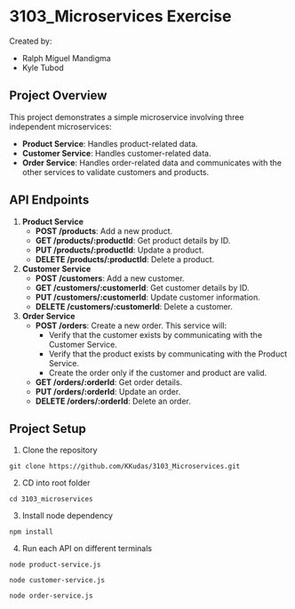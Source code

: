 # 3103_Microservices Exercise 
Created by:
- Ralph Miguel Mandigma
- Kyle Tubod 

## Project Overview

This project demonstrates a simple microservice involving three independent microservices:
- **Product Service**: Handles product-related data.
- **Customer Service**: Handles customer-related data.  
- **Order Service**: Handles order-related data and communicates with the other services to validate customers and products.

## API Endpoints
1. **Product Service**
	-   **POST /products**: Add a new product.  
	-   **GET /products/:productId**: Get product details by ID.  
	-   **PUT /products/:productId**: Update a product.  
	-   **DELETE /products/:productId**: Delete a product.  
2. **Customer Service**
	-   **POST /customers**: Add a new customer.  
	-   **GET /customers/:customerId**: Get customer details by ID.  
	-   **PUT /customers/:customerId**: Update customer information.  
	-   **DELETE /customers/:customerId**: Delete a customer.  
3. **Order Service**
	-   **POST /orders**: Create a new order. This service will:  
		- Verify that the customer exists by communicating with the Customer Service.  
		-   Verify that the product exists by communicating with the Product Service.  
		-   Create the order only if the customer and product are valid.  
	-   **GET /orders/:orderId**: Get order details.  
	-   **PUT /orders/:orderId**: Update an order.  
	-   **DELETE /orders/:orderId**: Delete an order.


## Project Setup
1. Clone the repository
```
git clone https://github.com/KKudas/3103_Microservices.git  
```
2. CD into root folder
```
cd 3103_microservices  
```
3. Install node dependency
```
npm install  
```
4. Run each API on different terminals
```
node product-service.js
```
```
node customer-service.js 
```
```
node order-service.js
```
